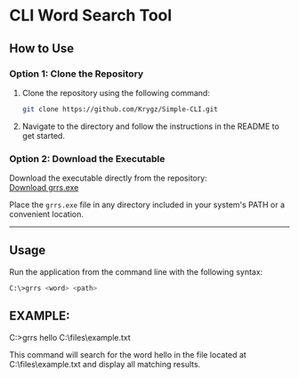 # CLI Word Search Tool

## How to Use

### Option 1: Clone the Repository

1. Clone the repository using the following command:  
   ```bash
   git clone https://github.com/Krygz/Simple-CLI.git

2. Navigate to the directory and follow the instructions in the README to get started.



### Option 2: Download the Executable

Download the executable directly from the repository:  
[Download grrs.exe](https://github.com/Krygz/Simple-CLI/raw/refs/heads/main/grrs.exe)

Place the `grrs.exe` file in any directory included in your system's PATH or a convenient location.

---

## Usage

Run the application from the command line with the following syntax:  
```bash
C:\>grrs <word> <path>
```
## EXAMPLE:

C:\>grrs hello C:\files\example.txt


This command will search for the word hello in the file located at C:\files\example.txt and display all matching results.
